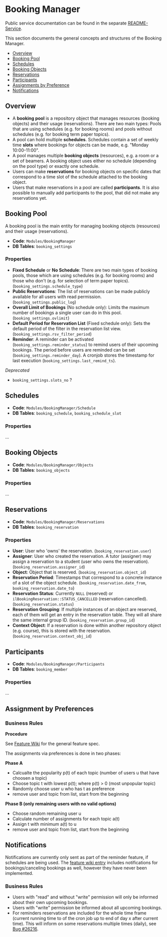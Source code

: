# Booking Manager

Public service documentation can be found in the separate [README-Service](./README-Service.md).

This section documents the general concepts and structures of the Booking Manager. 

* [Overview](#overview)
* [Booking Pool](#booking-pool)
* [Schedules](#schedules)
* [Booking Objects](#booking-objects)
* [Reservations](#reservations)
* [Participants](#participants)
* [Assignments by Preference](#assignment-by-preferences)
* [Notifications](#notifications)

## Overview

* A **booking pool** is a repository object that manages resources (booking objects) and their usage (reservations). There are two main types: Pools that are using schedules (e.g. for booking rooms) and pools without schedules (e.g. for booking term paper topics).
* A pool can hold multiple **schedules**. Schedules contain a set of weekly time **slots** where bookings for objects can be made, e.g. "Monday 10:00-11:00".
* A pool manages multiple **booking objects** (resources), e.g. a room or a set of beamers. A booking object uses either no schedule (depending on the pool type) or exactly one schedule.
* Users can make **reservations** for booking objects on specific dates that correspond to a time slot of the schedule attached to the booking object.
* Users that make reservations in a pool are called **participants**. It is also possible to manually add participants to the pool, that did not make any reservations yet.

## Booking Pool

A booking pool is the main entity for managing booking objects (resources) and their usage (reservations).

* **Code**: `Modules/BookingManager`
* **DB Tables**: `booking_settings`

### Properties

* **Fixed Schedule** or **No Schedule**: There are two main types of booking pools, those which are using schedules (e.g. for booking rooms) and those who don't (e.g. for selection of term paper topics). (`booking_settings.schedule_type`)
* **Public Reservations**: The list of reservations can be made publicly available for all users with read permission. (`booking_settings.public_log`)
* **Overall Limit of Bookings** (No schedule only): Limits the maximum number of bookings a single user can do in this pool. (`booking_settings.ovlimit`)
* **Default Period for Reservation List** (Fixed schedule only): Sets the default period of the filter in the reservation list view. (`booking_settings.rsv_filter_period`)
* **Reminder**: A reminder can be activated (`booking_settings.reminder_status`) to remind users of their upcoming bookings. The period before users are reminded can be set (`booking_settings.reminder_day`). A cronjob stores the timestamp for last execution (`booking_settings.last_remind_ts`).

*Deprecated*

* `booking_settings.slots_no` ?

## Schedules

* **Code**: `Modules/BookingManager/Schedule`
* **DB Tables**: `booking_schedule`, `booking_schedule_slot`

### Properties

...

## Booking Objects

* **Code**: `Modules/BookingManager/Objects`
* **DB Tables**: `booking_objects`

### Properties

...

## Reservations

* **Code**: `Modules/BookingManager/Reservations`
* **DB Tables**: `booking_reservation`

### Properties

* **User**: User who 'owns' the reservation. (`booking_reservation.user`)
* **Assigner**: User who created the reservation. A tutor (assigner) may assign a reservation to a student (user who owns the reservation). (`booking_reservation.assigner_id`)
* **Object**: Object that is reserved. (`booking_reservation.object_id`) 
* **Reservation Period**: Timestamps that correspond to a concrete instance of a slot of the object schedule. (`booking_reservation.date_from`, `booking_reservation.date_to`)
* **Reservation Status**: Currently `NULL` (reserved) or `ilBookingReservation::STATUS_CANCELLED` (reservation cancelled). (`booking_reservation.status`)
* **Reservation Grouping**: If multiple instances of an object are reserved, each of them will get an entry in the reservation table. They will all share the same internal group ID. (`booking_reservation.group_id`)
* **Context Object**: If a reservation is done within another repository object (e.g. course), this is stored with the reservation. (`booking_reservation.context_obj_id`)

## Participants

* **Code**: `Modules/BookingManager/Participants`
* **DB Tables**: `booking_member`

### Properties

...

## Assignment by Preferences

### Business Rules

**Procedure**

See [Feature Wiki](https://docu.ilias.de/goto_docu_wiki_wpage_5688_1357.html) for the general feature spec.

The assignments via preferences is done in two phases:

**Phase A**

* Calcualte the popularity p(t) of each topic (number of users u that have choosen a topic)
* Choose topic t with lowest p(t); where p(t) > 0 (most unpopular topic)
* Randomly choose user u who has t as preference
* remove user and topic from list, start from the beginning

**Phase B (only remaining users with no valid options)**

* Choose random remaining user u
* Calculate number of assignments for each topic a(t)
* Assign t with minimum a(t) to u
* remove user and topic from list, start from the beginning

## Notifications

Notifications are currently only sent as part of the reminder feature, if schedules are being used. The [feature wiki entry](https://docu.ilias.de/goto_docu_wiki_wpage_3240_1357.html) includes notifications for bookings/canceling bookings as well, however they have never been implemented.

### Business Rules

- Users with "read" and without "write" permission will only be informed about their own upcoming bookings.
- Users with "write" permission be informed about all upcoming bookings.
- For reminders reservations are included for the whole time frame (current running time to of the cron job up to end of day x after current time). This will inform on some reservations multiple times (daily), see [Bug #26216](https://mantis.ilias.de/view.php?id=26216).

